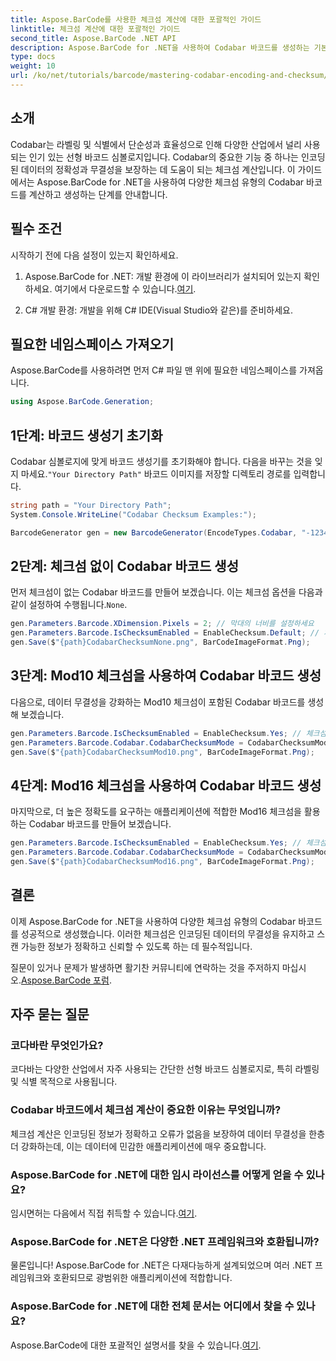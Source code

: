 ```yaml
---
title: Aspose.BarCode를 사용한 체크섬 계산에 대한 포괄적인 가이드
linktitle: 체크섬 계산에 대한 포괄적인 가이드
second_title: Aspose.BarCode .NET API
description: Aspose.BarCode for .NET을 사용하여 Codabar 바코드를 생성하는 기본 사항을 살펴보세요. 이 단계별 가이드는 체크섬이 있는 바코드와 없는 바코드를 만드는 방법을 다루며, 데이터 무결성과 정확성을 향상시킵니다.
type: docs
weight: 10
url: /ko/net/tutorials/barcode/mastering-codabar-encoding-and-checksum/guide-to-checksum-calculation/
---
```

## 소개

Codabar는 라벨링 및 식별에서 단순성과 효율성으로 인해 다양한 산업에서 널리 사용되는 인기 있는 선형 바코드 심볼로지입니다. Codabar의 중요한 기능 중 하나는 인코딩된 데이터의 정확성과 무결성을 보장하는 데 도움이 되는 체크섬 계산입니다. 이 가이드에서는 Aspose.BarCode for .NET을 사용하여 다양한 체크섬 유형의 Codabar 바코드를 계산하고 생성하는 단계를 안내합니다.

## 필수 조건

시작하기 전에 다음 설정이 있는지 확인하세요.

1.  Aspose.BarCode for .NET: 개발 환경에 이 라이브러리가 설치되어 있는지 확인하세요. 여기에서 다운로드할 수 있습니다.[여기](https://releases.aspose.com/barcode/net/).
   
2. C# 개발 환경: 개발을 위해 C# IDE(Visual Studio와 같은)를 준비하세요.


## 필요한 네임스페이스 가져오기

Aspose.BarCode를 사용하려면 먼저 C# 파일 맨 위에 필요한 네임스페이스를 가져옵니다.

```csharp
using Aspose.BarCode.Generation;
```

## 1단계: 바코드 생성기 초기화

 Codabar 심볼로지에 맞게 바코드 생성기를 초기화해야 합니다. 다음을 바꾸는 것을 잊지 마세요.`"Your Directory Path"` 바코드 이미지를 저장할 디렉토리 경로를 입력합니다.

```csharp
string path = "Your Directory Path";
System.Console.WriteLine("Codabar Checksum Examples:");

BarcodeGenerator gen = new BarcodeGenerator(EncodeTypes.Codabar, "-12345-");
```

## 2단계: 체크섬 없이 Codabar 바코드 생성

 먼저 체크섬이 없는 Codabar 바코드를 만들어 보겠습니다. 이는 체크섬 옵션을 다음과 같이 설정하여 수행됩니다.`None`.

```csharp
gen.Parameters.Barcode.XDimension.Pixels = 2; // 막대의 너비를 설정하세요
gen.Parameters.Barcode.IsChecksumEnabled = EnableChecksum.Default; // 체크섬 없음
gen.Save($"{path}CodabarChecksumNone.png", BarCodeImageFormat.Png);
```

## 3단계: Mod10 체크섬을 사용하여 Codabar 바코드 생성

다음으로, 데이터 무결성을 강화하는 Mod10 체크섬이 포함된 Codabar 바코드를 생성해 보겠습니다.

```csharp
gen.Parameters.Barcode.IsChecksumEnabled = EnableChecksum.Yes; // 체크섬 활성화
gen.Parameters.Barcode.Codabar.CodabarChecksumMode = CodabarChecksumMode.Mod10; // Mod10 설정
gen.Save($"{path}CodabarChecksumMod10.png", BarCodeImageFormat.Png);
```

## 4단계: Mod16 체크섬을 사용하여 Codabar 바코드 생성

마지막으로, 더 높은 정확도를 요구하는 애플리케이션에 적합한 Mod16 체크섬을 활용하는 Codabar 바코드를 만들어 보겠습니다.

```csharp
gen.Parameters.Barcode.IsChecksumEnabled = EnableChecksum.Yes; // 체크섬 활성화
gen.Parameters.Barcode.Codabar.CodabarChecksumMode = CodabarChecksumMode.Mod16; // Mod16 설정
gen.Save($"{path}CodabarChecksumMod16.png", BarCodeImageFormat.Png);
```

## 결론

이제 Aspose.BarCode for .NET을 사용하여 다양한 체크섬 유형의 Codabar 바코드를 성공적으로 생성했습니다. 이러한 체크섬은 인코딩된 데이터의 무결성을 유지하고 스캔 가능한 정보가 정확하고 신뢰할 수 있도록 하는 데 필수적입니다.

질문이 있거나 문제가 발생하면 활기찬 커뮤니티에 연락하는 것을 주저하지 마십시오.[Aspose.BarCode 포럼](https://forum.aspose.com/c/barcode/13).

## 자주 묻는 질문

### 코다바란 무엇인가요?

코다바는 다양한 산업에서 자주 사용되는 간단한 선형 바코드 심볼로지로, 특히 라벨링 및 식별 목적으로 사용됩니다.

### Codabar 바코드에서 체크섬 계산이 중요한 이유는 무엇입니까?

체크섬 계산은 인코딩된 정보가 정확하고 오류가 없음을 보장하여 데이터 무결성을 한층 더 강화하는데, 이는 데이터에 민감한 애플리케이션에 매우 중요합니다.

### Aspose.BarCode for .NET에 대한 임시 라이선스를 어떻게 얻을 수 있나요?

 임시면허는 다음에서 직접 취득할 수 있습니다.[여기](https://purchase.conholdate.com/temporary-license/).

### Aspose.BarCode for .NET은 다양한 .NET 프레임워크와 호환됩니까?

물론입니다! Aspose.BarCode for .NET은 다재다능하게 설계되었으며 여러 .NET 프레임워크와 호환되므로 광범위한 애플리케이션에 적합합니다.

### Aspose.BarCode for .NET에 대한 전체 문서는 어디에서 찾을 수 있나요?

Aspose.BarCode에 대한 포괄적인 설명서를 찾을 수 있습니다.[여기](https://reference.aspose.com/barcode/net/).